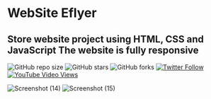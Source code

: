 # WebSite Eflyer
## Store website project using HTML, CSS and JavaScript The website is fully responsive
  ![GitHub repo size](https://img.shields.io/github/repo-size/codewithsadee/music-player)
  ![GitHub stars](https://img.shields.io/github/stars/codewithsadee/music-player?style=social)
  ![GitHub forks](https://img.shields.io/github/forks/codewithsadee/music-player?style=social)
[![Twitter Follow](https://img.shields.io/twitter/follow/codewithsadee_?style=social)](https://twitter.com/intent/follow?screen_name=codewithsadee_)
  [![YouTube Video Views](https://img.shields.io/youtube/views/jbMd2NVFrZk?style=social)](https://youtu.be/jbMd2NVFrZk)

![Screenshot (14)](https://github.com/amirhosain-sabzevari/project-Eflyer-Site/assets/142287752/db8912e4-83aa-401d-b34f-222275f33acd)
![Screenshot (15)](https://github.com/amirhosain-sabzevari/project-Eflyer-Site/assets/142287752/17b6935b-b2f8-40d1-b24f-f2218d043297)
